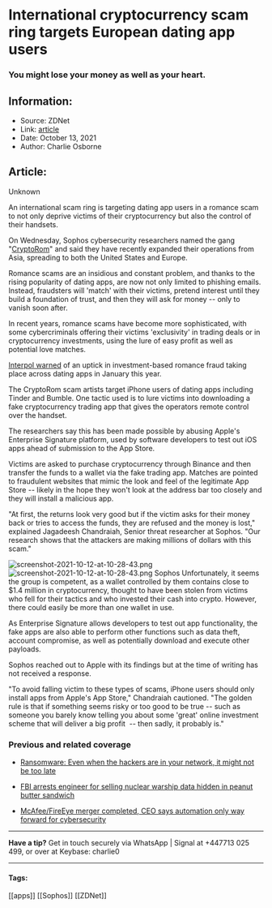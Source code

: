# International cryptocurrency scam ring targets European dating app users
### You might lose your money as well as your heart.

## Information:
+ Source: ZDNet
+ Link: [article](https://www.zdnet.com/article/international-cryptocurrency-scam-ring-targets-european-dating-app-users/)
+ Date: October 13, 2021
+ Author: Charlie Osborne


## Article:
Unknown

An international scam ring is targeting dating app users in a romance scam to not only deprive victims of their cryptocurrency but also the control of their handsets. 


On Wednesday, Sophos cybersecurity researchers named the gang "[CryptoRom](https://news.sophos.com/en-us/category/sophoslabs/sophoslabs-uncut/)" and said they have recently expanded their operations from Asia, spreading to both the United States and Europe.  

Romance scams are an insidious and constant problem, and thanks to the rising popularity of dating apps, are now not only limited to phishing emails. Instead, fraudsters will 'match' with their victims, pretend interest until they build a foundation of trust, and then they will ask for money -- only to vanish soon after. 

In recent years, romance scams have become more sophisticated, with some cybercriminals offering their victims 'exclusivity' in trading deals or in cryptocurrency investments, using the lure of easy profit as well as potential love matches.  

[Interpol warned](https://www.zdnet.com/article/interpol-warns-of-romance-scam-artists-using-dating-apps-to-sign-victims-up-to-fake-investment-schemes/) of an uptick in investment-based romance fraud taking place across dating apps in January this year.  

The CryptoRom scam artists target iPhone users of dating apps including Tinder and Bumble. One tactic used is to lure victims into downloading a fake cryptocurrency trading app that gives the operators remote control over the handset.  

The researchers say this has been made possible by abusing Apple's Enterprise Signature platform, used by software developers to test out iOS apps ahead of submission to the App Store.  






Victims are asked to purchase cryptocurrency through Binance and then transfer the funds to a wallet via the fake trading app. Matches are pointed to fraudulent websites that mimic the look and feel of the legitimate App Store -- likely in the hope they won't look at the address bar too closely and they will install a malicious app.  

"At first, the returns look very good but if the victim asks for their money back or tries to access the funds, they are refused and the money is lost," explained Jagadeesh Chandraiah, Senior threat researcher at Sophos. "Our research shows that the attackers are making millions of dollars with this scam." 

![screenshot-2021-10-12-at-10-28-43.png]()![screenshot-2021-10-12-at-10-28-43.png](https://www.zdnet.com/a/img/resize/59769235762edc00182854f57b12b9325c9ee422/2021/10/12/68e5ed06-5850-4d57-913c-a35868eb3b89/screenshot-2021-10-12-at-10-28-43.png?width=1200&fit=bounds&auto=webp)
 Sophos
 Unfortunately, it seems the group is competent, as a wallet controlled by them contains close to $1.4 million in cryptocurrency, thought to have been stolen from victims who fell for their tactics and who invested their cash into crypto. However, there could easily be more than one wallet in use.  

As Enterprise Signature allows developers to test out app functionality, the fake apps are also able to perform other functions such as data theft, account compromise, as well as potentially download and execute other payloads.  

Sophos reached out to Apple with its findings but at the time of writing has not received a response.  

"To avoid falling victim to these types of scams, iPhone users should only install apps from Apple's App Store," Chandraiah cautioned. "The golden rule is that if something seems risky or too good to be true -- such as someone you barely know telling you about some 'great' online investment scheme that will deliver a big profit  -- then sadly, it probably is." 

###  Previous and related coverage

* [Ransomware: Even when the hackers are in your network, it might not be too late](https://www.zdnet.com/article/ransomware-even-when-the-attackers-are-in-your-network-its-not-too-late-to-fight-back/)  

* [FBI arrests engineer for selling nuclear warship data hidden in peanut butter sandwich](https://www.zdnet.com/article/fbi-arrests-engineer-for-flogging-nuclear-warship-data-hidden-in-peanut-butter-sandwich/)  

* [McAfee/FireEye merger completed, CEO says automation only way forward for cybersecurity](https://www.zdnet.com/article/mcafeefireeye-merger-completed-ceo-says-automation-only-way-forward-for-cybersecurity/)  




---

**Have a tip?** Get in touch securely via WhatsApp | Signal at +447713 025 499, or over at Keybase: charlie0



---





#### Tags:
[[apps]] [[Sophos]] [[ZDNet]]
